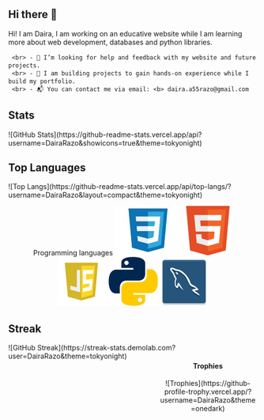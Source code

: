 <head>
  <style type="text/css"> 
    #trophies{
      width: 200px;
      text-align: center;
      float: right;
    }
  </style>
    
</head>
<body>
  <h2> Hi there 👋 </h2>

  <p> Hi! I am Daira, I am working on an educative website while I am learning more about web development, databases and python libraries.
  
     <br> - 🤔 I’m looking for help and feedback with my website and future projects. 
     <br> - 🎯 I am building projects to gain hands-on experience while I build my portfolio. 
     <br> - 📬 You can contact me via email: <b> daira.a55razo@gmail.com 
  </p>
  
  <h2> Stats </h2>
  ![GitHub Stats](https://github-readme-stats.vercel.app/api?username=DairaRazo&showicons=true&theme=tokyonight)
  
  <h2> Top Languages </h2>
  ![Top Langs](https://github-readme-stats.vercel.app/api/top-langs/?username=DairaRazo&layout=compact&theme=tokyonight)

  <p align="center">
    Programming languages
    <img src="logos_languages/css.jpg" alt="CSS">
    <img src="logos_languages/html.png" alt="HTML">
    <img src="logos_languages/javascript.png" alt="JavaScript">
    <img src="logos_languages/python.png" alt="Python">
    <img src="logos_languages/sql.png" alt="SQL">
  </p>
  
  <h2> Streak </h2>
  ![GitHub Streak](https://streak-stats.demolab.com?user=DairaRazo&theme=tokyonight)
  
  <div id="trophies">
    <h4> Trophies </h4>
    ![Trophies](https://github-profile-trophy.vercel.app/?username=DairaRazo&theme=onedark)
  </div>
</body>
